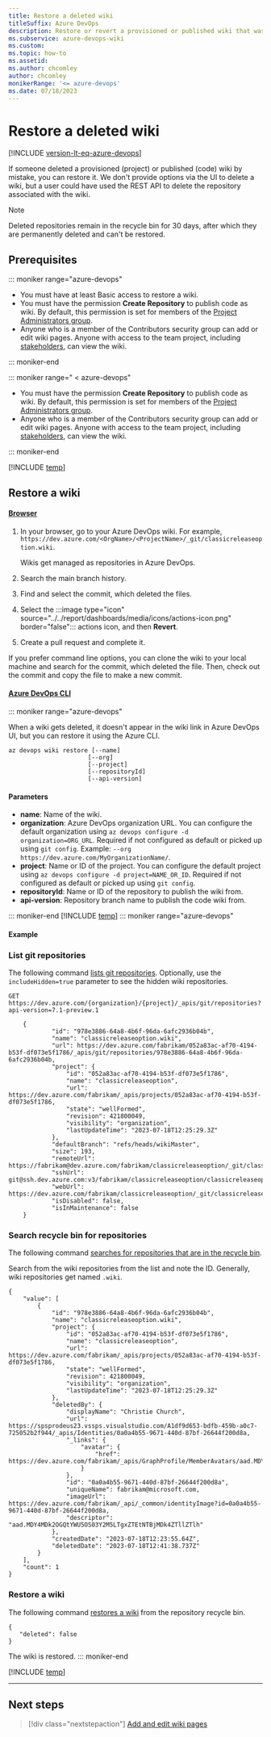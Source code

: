 ```yaml
---
title: Restore a deleted wiki
titleSuffix: Azure DevOps
description: Restore or revert a provisioned or published wiki that was accidentally deleted from Azure DevOps.
ms.subservice: azure-devops-wiki
ms.custom:
ms.topic: how-to
ms.assetid: 
ms.author: chcomley
author: chcomley
monikerRange: '<= azure-devops'
ms.date: 07/18/2023
---
```


# Restore a deleted wiki

[!INCLUDE [version-lt-eq-azure-devops](../../includes/version-lt-eq-azure-devops.md)] 

If someone deleted a provisioned (project) or published (code) wiki by mistake, you can restore it.
We don't provide options via the UI to delete a wiki, but a user could have used the REST API to delete the repository associated with the wiki.

> [!NOTE]
> Deleted repositories remain in the recycle bin for 30 days, after which they are permanently deleted and can't be restored.

<a id="prereq">  </a>

## Prerequisites

::: moniker range="azure-devops"

* You must have at least Basic access to restore a wiki.
* You must have the permission **Create Repository** to publish code as wiki. By default, this permission is set for members of the [Project Administrators group](../../repos/git/set-git-repository-permissions.md). 
* Anyone who is a member of the Contributors security group can add or edit wiki pages. Anyone with access to the team project, including [stakeholders](../../organizations/security/get-started-stakeholder.md), can view the wiki.

::: moniker-end

::: moniker range=" < azure-devops"

* You must have the permission **Create Repository** to publish code as wiki. By default, this permission is set for members of the [Project Administrators group](../../repos/git/set-git-repository-permissions.md). 
* Anyone who is a member of the Contributors security group can add or edit wiki pages. Anyone with access to the team project, including [stakeholders](../../organizations/security/get-started-stakeholder.md), can view the wiki.

::: moniker-end

[!INCLUDE [temp](includes/open-wiki-hub.md)]

## Restore a wiki

#### [Browser](#tab/browser) 

1. In your browser, go to your Azure DevOps wiki. For example, `https://dev.azure.com/<OrgName>/<ProjectName>/_git/classicreleaseoption.wiki`. 
 
   Wikis get managed as repositories in Azure DevOps.

3. Search the main branch history.

4. Find and select the commit, which deleted the files.

5. Select the :::image type="icon" source="../../report/dashboards/media/icons/actions-icon.png" border="false"::: actions icon, and then **Revert**.

6. Create a pull request and complete it.

If you prefer command line options, you can clone the wiki to your local machine and search for the commit, which deleted the file. Then, check out the commit and copy the file to make a new commit.

#### [Azure DevOps CLI](#tab/azure-devops-cli) 

::: moniker range="azure-devops"

When a wiki gets deleted, it doesn't appear in the wiki link in Azure DevOps UI, but you can restore it using the Azure CLI.

```Azure CLI 
az devops wiki restore [--name]
                      [--org]
                      [--project]
                      [--repositoryId]
                      [--api-version]
``` 

#### Parameters 

- **name**: Name of the wiki.
- **organization**: Azure DevOps organization URL. You can configure the default organization using `az devops configure -d organization=ORG_URL`. Required if not configured as default or picked up using `git config`. Example: `--org https://dev.azure.com/MyOrganizationName/`.
- **project**: Name or ID of the project. You can configure the default project using `az devops configure -d project=NAME_OR_ID`. Required if not configured as default or picked up using `git config`.
- **repositoryId**: Name or ID of the repository to publish the wiki from.
- **api-version**: Repository branch name to publish the code wiki from.

::: moniker-end
[!INCLUDE [temp](../../includes/note-cli-supported-server.md)]
::: moniker range="azure-devops"

#### Example 

### List git repositories

The following command [lists git repositories](/rest/api/azure/devops/git/repositories/list?view=azure-devops-rest-7.1&tabs=HTTP&preserve-view=true). Optionally, use the `includeHidden=true` parameter to see the hidden wiki repositories.

```Azure CLI
GET https://dev.azure.com/{organization}/{project}/_apis/git/repositories?api-version=7.1-preview.1
```

```Azure CLI
    {
            "id": "978e3886-64a8-4b6f-96da-6afc2936b04b",
            "name": "classicreleaseoption.wiki",
            "url": https://dev.azure.com/fabrikam/052a83ac-af70-4194-b53f-df073e5f1786/_apis/git/repositories/978e3886-64a8-4b6f-96da-6afc2936b04b,
            "project": {
                "id": "052a83ac-af70-4194-b53f-df073e5f1786",
                "name": "classicreleaseoption",
                "url": https://dev.azure.com/fabrikam/_apis/projects/052a83ac-af70-4194-b53f-df073e5f1786,
                "state": "wellFormed",
                "revision": 421800049,
                "visibility": "organization",
                "lastUpdateTime": "2023-07-18T12:25:29.3Z"
            },
            "defaultBranch": "refs/heads/wikiMaster",
            "size": 193,
            "remoteUrl": https://fabrikam@dev.azure.com/fabrikam/classicreleaseoption/_git/classicreleaseoption.wiki,
            "sshUrl": git@ssh.dev.azure.com:v3/fabrikam/classicreleaseoption/classicreleaseoption.wiki,
            "webUrl": https://dev.azure.com/fabrikam/classicreleaseoption/_git/classicreleaseoption.wiki,
            "isDisabled": false,
            "isInMaintenance": false
    }
```

### Search recycle bin for repositories

The following command [searches for repositories that are in the recycle bin](/rest/api/azure/devops/git/repositories/get-recycle-bin-repositories?view=azure-devops-rest-7.1&preserve-view=true).

Search from the wiki repositories from the list and note the ID. Generally, wiki repositories get named `.wiki`.

```Azure CLI
{
    "value": [
        {
            "id": "978e3886-64a8-4b6f-96da-6afc2936b04b",
            "name": "classicreleaseoption.wiki",
            "project": {
                "id": "052a83ac-af70-4194-b53f-df073e5f1786",
                "name": "classicreleaseoption",
                "url": https://dev.azure.com/fabrikam/_apis/projects/052a83ac-af70-4194-b53f-df073e5f1786,
                "state": "wellFormed",
                "revision": 421800049,
                "visibility": "organization",
                "lastUpdateTime": "2023-07-18T12:25:29.3Z"
            },
            "deletedBy": {
                "displayName": "Christie Church",
                "url": https://spsprodeus23.vssps.visualstudio.com/A1df9d653-bdfb-459b-a0c7-725052b2f944/_apis/Identities/0a0a4b55-9671-440d-87bf-26644f200d8a,
                "_links": {
                    "avatar": {
                        "href": https://dev.azure.com/fabrikam/_apis/GraphProfile/MemberAvatars/aad.MDY4MDk2OGQtYWU5OS03Y2M5LTgxZTEtNTBjMDk4ZTllZTlh
                    }
                },
                "id": "0a0a4b55-9671-440d-87bf-26644f200d8a",
                "uniqueName": fabrikam@microsoft.com,
                "imageUrl": https://dev.azure.com/fabrikam/_api/_common/identityImage?id=0a0a4b55-9671-440d-87bf-26644f200d8a,
                "descriptor": "aad.MDY4MDk2OGQtYWU5OS03Y2M5LTgxZTEtNTBjMDk4ZTllZTlh"
            },
            "createdDate": "2023-07-18T12:23:55.64Z",
            "deletedDate": "2023-07-18T12:41:38.737Z"
        }
    ],
    "count": 1
}
```

### Restore a wiki

The following command [restores a wiki](/rest/api/azure/devops/git/repositories/restore-repository-from-recycle-bin?view=azure-devops-rest-7.1&preserve-view=true) from the repository recycle bin.

```Azure CLI
{
   "deleted": false
}
```

   The wiki is restored.
::: moniker-end

[!INCLUDE [temp](../../includes/note-cli-not-supported.md)] 

* * * 

## Next steps

> [!div class="nextstepaction"]
> [Add and edit wiki pages](add-edit-wiki.md)
